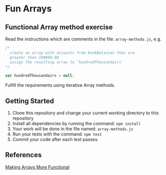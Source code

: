# Fun Arrays

## Functional Array method exercise

Read the instructions which are comments in the file: `array-methods.js`, e.g.

```javascript
/*
  create an array with accounts from bankBalances that are
  greater than 100000.00
  assign the resulting array to `hundredThousandairs`
*/

var hundredThousandairs = null;
```

Fulfill the requirements using iterative Array methods.

## Getting Started

1. Clone this repository and change your current working directory to this repository
1. Install all dependencies by running the command: `npm install`
1. Your work will be done in the file named: `array-methods.js`
1. Run your tests with the command: `npm test`
1. Commit your code after each test passes.

## References

[Making Arrays More Functional](http://slides.com/jasonsewell/making-arrays-more-functional)